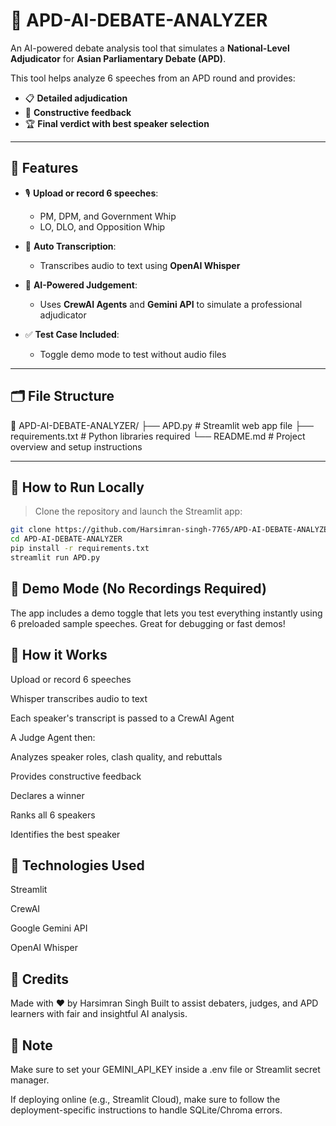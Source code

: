 # 🧠 APD-AI-DEBATE-ANALYZER

An AI-powered debate analysis tool that simulates a **National-Level Adjudicator** for **Asian Parliamentary Debate (APD)**.

This tool helps analyze 6 speeches from an APD round and provides:

- 📋 **Detailed adjudication**
- 💬 **Constructive feedback**
- 🏆 **Final verdict with best speaker selection**

---

## 🎯 Features

- 🎙️ **Upload or record 6 speeches**:  
  - PM, DPM, and Government Whip  
  - LO, DLO, and Opposition Whip  

- 🔁 **Auto Transcription**:  
  - Transcribes audio to text using **OpenAI Whisper**

- 🧠 **AI-Powered Judgement**:  
  - Uses **CrewAI Agents** and **Gemini API** to simulate a professional adjudicator

- ✅ **Test Case Included**:  
  - Toggle demo mode to test without audio files

---

## 🗂 File Structure

📁 APD-AI-DEBATE-ANALYZER/
├── APD.py # Streamlit web app file
├── requirements.txt # Python libraries required
└── README.md # Project overview and setup instructions



---

## 🚀 How to Run Locally

> Clone the repository and launch the Streamlit app:

```bash
git clone https://github.com/Harsimran-singh-7765/APD-AI-DEBATE-ANALYZER.git
cd APD-AI-DEBATE-ANALYZER
pip install -r requirements.txt
streamlit run APD.py
```

## 🧪 Demo Mode (No Recordings Required)
The app includes a demo toggle that lets you test everything instantly using 6 preloaded sample speeches. Great for debugging or fast demos!

## 🧠 How it Works
Upload or record 6 speeches

Whisper transcribes audio to text

Each speaker's transcript is passed to a CrewAI Agent

A Judge Agent then:

Analyzes speaker roles, clash quality, and rebuttals

Provides constructive feedback

Declares a winner

Ranks all 6 speakers

Identifies the best speaker

## 🧪 Technologies Used
Streamlit

CrewAI

Google Gemini API

OpenAI Whisper

## 🙌 Credits
Made with ❤️ by Harsimran Singh
Built to assist debaters, judges, and APD learners with fair and insightful AI analysis.

## 📌 Note
Make sure to set your GEMINI_API_KEY inside a .env file or Streamlit secret manager.

If deploying online (e.g., Streamlit Cloud), make sure to follow the deployment-specific instructions to handle SQLite/Chroma errors.
